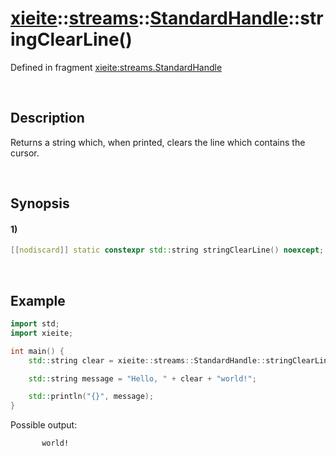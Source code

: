 # [xieite](../../../../../xieite.md)\:\:[streams](../../../../../streams.md)\:\:[StandardHandle](../../../standard_handle.md)\:\:stringClearLine\(\)
Defined in fragment [xieite:streams.StandardHandle](../../../../../../src/streams/standard_handle.cpp)

&nbsp;

## Description
Returns a string which, when printed, clears the line which contains the cursor.

&nbsp;

## Synopsis
#### 1)
```cpp
[[nodiscard]] static constexpr std::string stringClearLine() noexcept;
```

&nbsp;

## Example
```cpp
import std;
import xieite;

int main() {
    std::string clear = xieite::streams::StandardHandle::stringClearLine();

    std::string message = "Hello, " + clear + "world!";

    std::println("{}", message);
}
```
Possible output:
```
       world!
```
